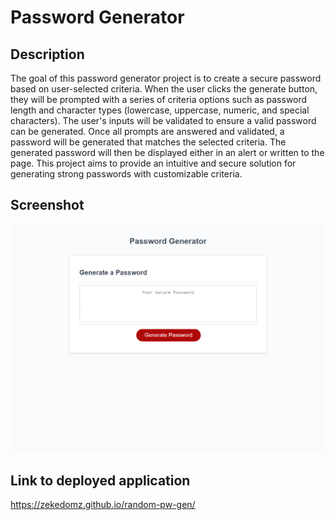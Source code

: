 # Password Generator

## Description
The goal of this password generator project is to create a secure password based on user-selected criteria. When the user clicks the generate button, they will be prompted with a series of criteria options such as password length and character types (lowercase, uppercase, numeric, and special characters). The user's inputs will be validated to ensure a valid password can be generated. Once all prompts are answered and validated, a password will be generated that matches the selected criteria. The generated password will then be displayed either in an alert or written to the page. This project aims to provide an intuitive and secure solution for generating strong passwords with customizable criteria.

## Screenshot
![Deployed Application Screenshot](./Assets/images/deployed-application-screenshot.png)

## Link to deployed application
https://zekedomz.github.io/random-pw-gen/